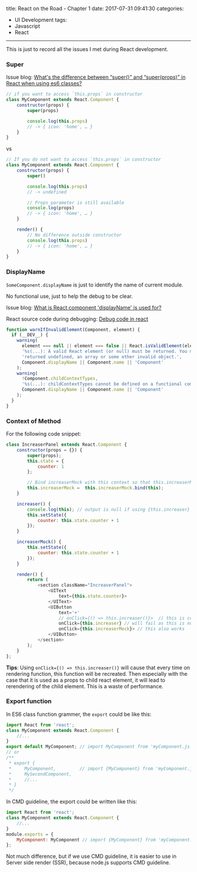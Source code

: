 title: React on the Road - Chapter 1
date: 2017-07-31 09:41:30
categories:
- UI Development
tags:
- Javascript
- React
---

This is just to record all the issues I met during React development.

### Super

Issue blog: [What's the difference between “super()” and “super(props)” in React when using es6 classes?](https://stackoverflow.com/questions/30571875/whats-the-difference-between-super-and-superprops-in-react-when-using-e)

```javascript
// if you want to access `this.props` in constructor
class MyComponent extends React.Component {
    constructor(props) {
        super(props)

        console.log(this.props)
        // -> { icon: 'home', … }
    }
}
```

vs

```javascript
// If you do not want to access `this.props` in constructor
class MyComponent extends React.Component {
    constructor(props) {
        super()

        console.log(this.props)
        // -> undefined

        // Props parameter is still available
        console.log(props)
        // -> { icon: 'home', … }
    }

    render() {
        // No difference outside constructor
        console.log(this.props)
        // -> { icon: 'home', … }
    }
}
```

### DisplayName

`SomeComponent.displayName` is just to identify the name of current module.

No functional use, just to help the debug to be clear.

Issue blog: [What is React component 'displayName' is used for?](https://stackoverflow.com/questions/41581130/what-is-react-component-displayname-is-used-for)

React source code during debugging: [Debug code in react](https://github.com/facebook/react/blob/90294ead4c627715cb70f20ff448bb0d34ee4c1b/src/renderers/shared/stack/reconciler/ReactCompositeComponent.js#L50-L52)

```javascript
function warnIfInvalidElement(Component, element) {
  if (__DEV__) {
    warning(
      element === null || element === false || React.isValidElement(element),
      '%s(...): A valid React element (or null) must be returned. You may have ' +
      'returned undefined, an array or some other invalid object.',
      Component.displayName || Component.name || 'Component'
    );
    warning(
      !Component.childContextTypes,
      '%s(...): childContextTypes cannot be defined on a functional component.',
      Component.displayName || Component.name || 'Component'
    );
  }
}
```

<!--more-->

### Context of Method

For the following code snippet:

```javascript
class IncreaserPanel extends React.Component {
    constructor(props = {}) {
        super(props);
        this.state = {
            counter: 1
        };

        // Bind increaserMock with this context so that this.increaserMock could be used correctly
        this.increaserMock =  this.increaserMock.bind(this);
    }

    increaser() {
        console.log(this); // output is null if using {this.increaser}
        this.setState({
            counter: this.state.counter + 1
        });
    }

    increaserMock() {
        this.setState({
            counter: this.state.counter + 1
        });
    }

    render() {
        return (
            <section className="IncreaserPanel">
                <UIText
                    text={this.state.counter}>
                </UIText>
                <UIButton
                    text='+'
                    // onClick={() => this.increaser()}>  // this is correct, bind increaser function with this context
                    onClick={this.increaser} // will fail as this is null
                    onClick={this.increaserMock}> // this also works
                </UIButton>
            </section>
        );
    }
};
```

**Tips**: Using `onClick={() => this.increaser()}` will cause that every time on rendering function, this function will be recreated. Then especially with the case that it is used as a props to child react element, it will lead to rerendering of the child element. This is a waste of performance.

### Export function

In ES6 class function grammer, the `export` could be like this:
```javascript
import React from 'react';
class MyComponent extends React.Component {
    //...
}
export default MyComponent; // import MyComponent from 'myComponent.js'
// or
/**
 * export {
 *     MyComponent,         // import {MyComponent} from 'myComponent.js'
 *     MySecondComponent,
 *     //...
 * }
 */
```

In CMD guideline, the export could be written like this:
```javascript
import React from 'react';
class MyComponent extends React.Component {
    //...
}
module.exports = {
    MyComponent: MyComponent // import {MyComponent} from 'myComponent.js'
};
```

Not much difference, but if we use CMD guideline, it is easier to use in Server side render (SSR), because node.js supports CMD guideline.
